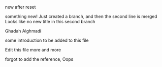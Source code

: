 new after reset

something new!
Just created a branch, and then the second line is merged 
Looks like no new title in this second branch

Ghadah Alghmadi 

some introduction to be added to this file


Edit this file more and more

forgot to add the reference, Oops
